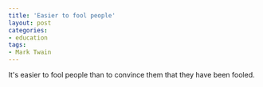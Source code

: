```yaml
---
title: 'Easier to fool people'
layout: post
categories:
- education
tags:
- Mark Twain
---
```


It's easier to fool people than to convince them that they have been fooled.